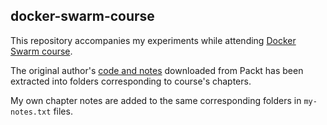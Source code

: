## docker-swarm-course

This repository accompanies my experiments while attending [Docker Swarm course](https://www.safaribooksonline.com/library/view/docker-swarm/9781788398251/). 

The original author's [code and notes](https://github.com/excelsiorsoft/docker-swarm-course/blob/master/V08278_Code.zip) downloaded from Packt has been extracted into folders corresponding to course's chapters.

My own chapter notes are added to the same corresponding folders in `my-notes.txt` files.



